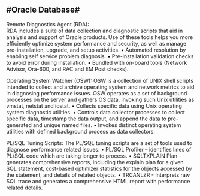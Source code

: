 #Oracle Database#
--------------------------

  Remote Diagnostics Agent (RDA):  
    RDA includes a suite of data collection and diagnostic scripts that aid in analysis and support of
    Oracle products. Use of these tools helps you more efficiently optimize system performance and
    security, as well as manage pre-installation, upgrade, and setup activities.
    • Automated resolution by enabling self service problem diagnosis.
    • Pre-installation validation checks to avoid error during installation.
    • Bundled with on-board tools (Network Advisor, Ora-600, and RAC and EM Post checks).
    
  Operating System Watcher (OSW):
    OSW is a collection of UNIX shell scripts intended to collect and archive operating system and
    network metrics to aid in diagnosing performance issues. OSW operates as a set of background
    processes on the server and gathers OS data, invoking such Unix utilities as vmstat, netstat and
    iostat.
    • Collects specific data using Unix operating system diagnostic utilities.
    • Controls data collector processes to collect specific data, timestamp the data output, and
    append the data to pre-generated and unique named files.
    • Invokes distinct operating system utilities with defined background process as data collectors.
    
  PL/SQL Tuning Scripts:
    The PL/SQL tuning scripts are a set of tools used to diagnose performance related issues.
    • PL/SQL Profiler – identifies lines of PL/SQL code which are taking longer to process.
    • SQLTXPLAIN Plan - generates comprehensive reports, including the explain plan for a given
    SQL statement, cost-based optimizer statistics for the objects accessed by the statement, and
    details of related objects.
    • TRCANLZR - Interprets raw SQL trace and generates a comprehensive HTML report with
    performance related details. 
